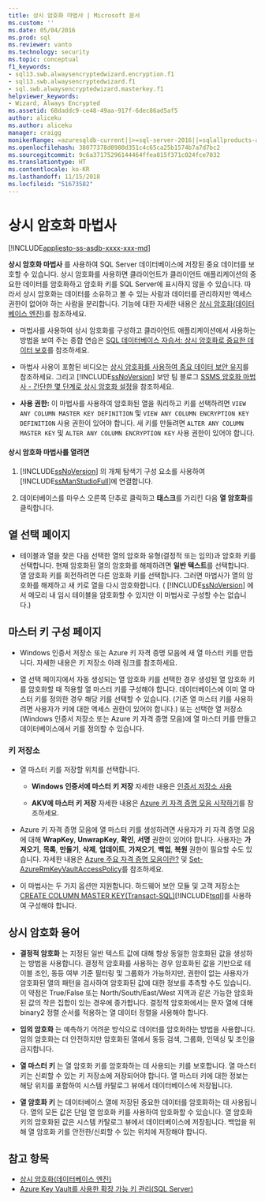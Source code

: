 ```yaml
---
title: 상시 암호화 마법사 | Microsoft 문서
ms.custom: ''
ms.date: 05/04/2016
ms.prod: sql
ms.reviewer: vanto
ms.technology: security
ms.topic: conceptual
f1_keywords:
- sql13.swb.alwaysencryptedwizard.encryption.f1
- sql13.swb.alwaysencryptedwizard.f1
- sql.swb.alwaysencryptedwizard.masterkey.f1
helpviewer_keywords:
- Wizard, Always Encrypted
ms.assetid: 68daddc9-ce48-49aa-917f-6dec86ad5af5
author: aliceku
ms.author: aliceku
manager: craigg
monikerRange: =azuresqldb-current||>=sql-server-2016||=sqlallproducts-allversions||>=sql-server-linux-2017||=azuresqldb-mi-current
ms.openlocfilehash: 38077378d0980d351c4c65ca25b1574b7a7d7bc2
ms.sourcegitcommit: 9c6a37175296144464ffea815f371c024fce7032
ms.translationtype: HT
ms.contentlocale: ko-KR
ms.lasthandoff: 11/15/2018
ms.locfileid: "51673582"
---
```

# <a name="always-encrypted-wizard"></a>상시 암호화 마법사
[!INCLUDE[appliesto-ss-asdb-xxxx-xxx-md](../../../includes/appliesto-ss-asdb-xxxx-xxx-md.md)]

**상시 암호화 마법사** 를 사용하여 SQL Server 데이터베이스에 저장된 중요 데이터를 보호할 수 있습니다. 상시 암호화를 사용하면 클라이언트가 클라이언트 애플리케이션의 중요한 데이터를 암호화하고 암호화 키를 SQL Server에 표시하지 않을 수 있습니다. 따라서 상시 암호화는 데이터를 소유하고 볼 수 있는 사람과 데이터를 관리하지만 액세스 권한이 없어야 하는 사람을 분리합니다.  기능에 대한 자세한 내용은 [상시 암호화&#40;데이터베이스 엔진&#41;](../../../relational-databases/security/encryption/always-encrypted-database-engine.md)를 참조하세요.  
 
 - 마법사를 사용하여 상시 암호화를 구성하고 클라이언트 애플리케이션에서 사용하는 방법을 보여 주는 종합 연습은 [SQL 데이터베이스 자습서: 상시 암호화로 중요한 데이터 보호](https://azure.microsoft.com/documentation/articles/sql-database-always-encrypted/)를 참조하세요.  
 
 - 마법사 사용이 포함된 비디오는 [상시 암호화를 사용하여 중요 데이터 보안 유지](https://channel9.msdn.com/events/DataDriven/SQLServer2016/AlwaysEncrypted)를 참조하세요. 그리고 [!INCLUDE[ssNoVersion](../../../includes/ssnoversion-md.md)] 보안 팀 블로그 [SSMS 암호화 마법사 - 간단한 몇 단계로 상시 암호화 설정](https://blogs.msdn.com/b/sqlsecurity/archive/2015/11/01/ssms-encryption-wizard-enabling-always-encrypted-made-easy.aspx)을 참조하세요.  
 
 - **사용 권한:** 이 마법사를 사용하여 암호화된 열을 쿼리하고 키를 선택하려면 `VIEW ANY COLUMN MASTER KEY DEFINITION` 및 `VIEW ANY COLUMN ENCRYPTION KEY DEFINITION` 사용 권한이 있어야 합니다. 새 키를 만들려면 `ALTER ANY COLUMN MASTER KEY` 및 `ALTER ANY COLUMN ENCRYPTION KEY` 사용 권한이 있어야 합니다.  
 
 #### <a name="to-open-the-always-encrypted-wizard"></a>상시 암호화 마법사를 열려면  
 
 1.  [!INCLUDE[ssNoVersion](../../../includes/ssnoversion-md.md)] 의 개체 탐색기 구성 요소를 사용하여 [!INCLUDE[ssManStudioFull](../../../includes/ssmanstudiofull-md.md)]에 연결합니다.  
   
 2.  데이터베이스를 마우스 오른쪽 단추로 클릭하고 **태스크**를 가리킨 다음 **열 암호화**를 클릭합니다.  
   
 ## <a name="column-selection-page"></a>열 선택 페이지  
 - 테이블과 열을 찾은 다음 선택한 열의 암호화 유형(결정적 또는 임의)과 암호화 키를 선택합니다. 현재 암호화된 열의 암호화를 해제하려면 **일반 텍스트**를 선택합니다. 열 암호화 키를 회전하려면 다른 암호화 키를 선택합니다. 그러면 마법사가 열의 암호화를 해제하고 새 키로 열을 다시 암호화합니다. ( [!INCLUDE[ssNoVersion](../../../includes/ssnoversion-md.md)] 에서 메모리 내 임시 테이블을 암호화할 수 있지만 이 마법사로 구성할 수는 없습니다.)  
 
## <a name="master-key-configuration-page"></a>마스터 키 구성 페이지  
 - Windows 인증서 저장소 또는 Azure 키 자격 증명 모음에 새 열 마스터 키를 만듭니다. 자세한 내용은 키 저장소 아래 링크를 참조하세요.  
 
 - 열 선택 페이지에서 자동 생성되는 열 암호화 키를 선택한 경우 생성된 열 암호화 키를 암호화할 때 적용할 열 마스터 키를 구성해야 합니다. 데이터베이스에 이미 열 마스터 키를 정의한 경우 해당 키를 선택할 수 있습니다. (기존 열 마스터 키를 사용하려면 사용자가 키에 대한 액세스 권한이 있어야 합니다.) 또는 선택한 열 저장소(Windows 인증서 저장소 또는 Azure 키 자격 증명 모음)에 열 마스터 키를 만들고 데이터베이스에서 키를 정의할 수 있습니다.  
 
 ### <a name="key-storage"></a>**키 저장소**  
 
 - 열 마스터 키를 저장할 위치를 선택합니다.  
 
   - **Windows 인증서에 마스터 키 저장** 자세한 내용은 [인증서 저장소 사용](/windows/desktop/SecCrypto/using-certificate-stores)  
 
   - **AKV에 마스터 키 저장** 자세한 내용은 [Azure 키 자격 증명 모음 시작하기](https://azure.microsoft.com/documentation/articles/key-vault-get-started/)를 참조하세요.  
 
 - Azure 키 자격 증명 모음에 열 마스터 키를 생성하려면 사용자가 키 자격 증명 모음에 대해 **WrapKey**, **UnwrapKey**, **확인**, **서명** 권한이 있어야 합니다. 사용자는 **가져오기**, **목록**, **만들기**, **삭제**, **업데이트**, **가져오기**, **백업**, **복원** 권한이 필요할 수도 있습니다. 자세한 내용은 [Azure 주요 자격 증명 모음이란?](https://azure.microsoft.com/documentation/articles/key-vault-whatis/) 및   [Set-AzureRmKeyVaultAccessPolicy](https://msdn.microsoft.com/library/mt603625.aspx)를 참조하세요.  
 
 - 이 마법사는 두 가지 옵션만 지원합니다. 하드웨어 보안 모듈 및 고객 저장소는 [CREATE COLUMN MASTER KEY&#40;Transact-SQL&#41;](../../../t-sql/statements/create-column-master-key-transact-sql.md)[!INCLUDE[tsql](../../../includes/tsql-md.md)]를 사용하여 구성해야 합니다.  
 
 ## <a name="always-encrypted-terms"></a>상시 암호화 용어  
 
 - **결정적 암호화** 는 지정된 일반 텍스트 값에 대해 항상 동일한 암호화된 값을 생성하는 방법을 사용합니다. 결정적 암호화를 사용하는 경우 암호화된 값을 기반으로 테이블 조인, 동등 여부 기준 필터링 및 그룹화가 가능하지만, 권한이 없는 사용자가 암호화된 열의 패턴을 검사하여 암호화된 값에 대한 정보를 추측할 수도 있습니다. 이 약점은 True/False 또는 North/South/East/West 지역과 같은 가능한 암호화된 값의 작은 집합이 있는 경우에 증가합니다. 결정적 암호화에서는 문자 열에 대해 binary2 정렬 순서를 적용하는 열 데이터 정렬을 사용해야 합니다.  
 
 - **임의 암호화** 는 예측하기 어려운 방식으로 데이터를 암호화하는 방법을 사용합니다. 임의 암호화는 더 안전하지만 암호화된 열에서 동등 검색, 그룹화, 인덱싱 및 조인을 금지합니다.  

 - **열 마스터 키** 는 열 암호화 키를 암호화하는 데 사용되는 키를 보호합니다. 열 마스터 키는 신뢰할 수 있는 키 저장소에 저장되어야 합니다. 열 마스터 키에 대한 정보는 해당 위치를 포함하여 시스템 카탈로그 뷰에서 데이터베이스에 저장됩니다.  

 - **열 암호화 키** 는 데이터베이스 열에 저장된 중요한 데이터를 암호화하는 데 사용됩니다. 열의 모든 값은 단일 열 암호화 키를 사용하여 암호화할 수 있습니다. 열 암호화 키의 암호화된 값은 시스템 카탈로그 뷰에서 데이터베이스에 저장됩니다. 백업을 위해 열 암호화 키를 안전한/신뢰할 수 있는 위치에 저장해야 합니다.  

 ## <a name="see-also"></a>참고 항목  
 - [상시 암호화&#40;데이터베이스 엔진&#41;](../../../relational-databases/security/encryption/always-encrypted-database-engine.md)   
 - [Azure Key Vault를 사용한 확장 가능 키 관리&#40;SQL Server&#41;](../../../relational-databases/security/encryption/extensible-key-management-using-azure-key-vault-sql-server.md)  
